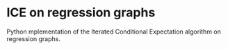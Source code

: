 # ICE on regression graphs

Python mplementation of the Iterated Conditional Expectation algorithm on regression graphs.